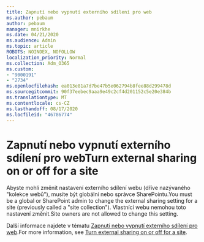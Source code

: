 ```yaml
---
title: Zapnutí nebo vypnutí externího sdílení pro web
ms.author: pebaum
author: pebaum
manager: mnirkhe
ms.date: 04/21/2020
ms.audience: Admin
ms.topic: article
ROBOTS: NOINDEX, NOFOLLOW
localization_priority: Normal
ms.collection: Adm_O365
ms.custom:
- "9000191"
- "2734"
ms.openlocfilehash: ea013e81a7d7be47b5e062794b8fee88d299478d
ms.sourcegitcommit: 90f37eebec9aaa9e49c2cf4d201152c5e20e384b
ms.translationtype: MT
ms.contentlocale: cs-CZ
ms.lasthandoff: 08/17/2020
ms.locfileid: "46786774"
---
```

# <a name="turn-external-sharing-on-or-off-for-a-site"></a><span data-ttu-id="b3bac-102">Zapnutí nebo vypnutí externího sdílení pro web</span><span class="sxs-lookup"><span data-stu-id="b3bac-102">Turn external sharing on or off for a site</span></span>

<span data-ttu-id="b3bac-103">Abyste mohli změnit nastavení externího sdílení webu (dříve nazývaného "kolekce webů"), musíte být globální nebo správce SharePointu.</span><span class="sxs-lookup"><span data-stu-id="b3bac-103">You must be a global or SharePoint admin to change the external sharing setting for a site (previously called a "site collection").</span></span> <span data-ttu-id="b3bac-104">Vlastníci webu nemohou toto nastavení změnit.</span><span class="sxs-lookup"><span data-stu-id="b3bac-104">Site owners are not allowed to change this setting.</span></span> 

<span data-ttu-id="b3bac-105">Další informace najdete v tématu [Zapnutí nebo vypnutí externího sdílení pro web](https://docs.microsoft.com/sharepoint/change-external-sharing-site).</span><span class="sxs-lookup"><span data-stu-id="b3bac-105">For more information, see [Turn external sharing on or off for a site](https://docs.microsoft.com/sharepoint/change-external-sharing-site).</span></span>
